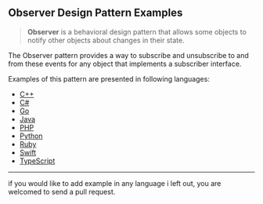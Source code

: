 ## Observer Design Pattern Examples

> **Observer** is a behavioral design pattern that allows some objects to notify other objects about changes in their state.

The Observer pattern provides a way to subscribe and unsubscribe to and from these events for any object that implements a subscriber interface.

Examples of this pattern are presented in following languages:

* [C++][1]
* [C#][2]
* [Go][3]
* [Java][4]
* [PHP][5]
* [Python][6]
* [Ruby][7]
* [Swift][8]
* [TypeScript][9]

---

if you would like to add example in any language i left out, you are welcomed to send a pull request.

  [1]: C++/README.md
  [2]: C%23/README.md
  [3]: Go/README.md
  [4]: Java/README.md
  [5]: PHP/README.md
  [6]: Python/README.md
  [7]: Ruby/README.md
  [8]: Swift/README.md
  [9]: TypeScript/README.md
